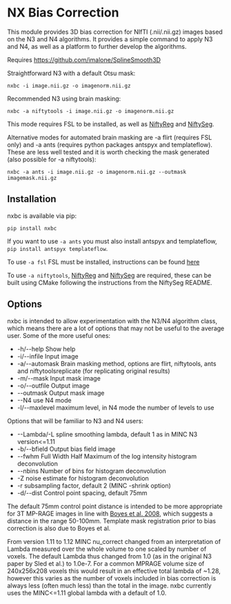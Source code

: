 # NX Bias Correction

This module provides 3D bias correction for NIfTI (.nii/.nii.gz) images based on the N3 and N4 algorithms. It provides a simple command to apply N3 and N4, as well as a platform to further develop the algorithms.

Requires https://github.com/imalone/SplineSmooth3D

Straightforward N3 with a default Otsu mask:

``nxbc -i image.nii.gz -o imagenorm.nii.gz``

Recommended N3 using brain masking:

``nxbc -a niftytools -i image.nii.gz -o imagenorm.nii.gz``

This mode requires FSL to be installed, as well as [NiftyReg](https://github.com/KCL-BMEIS/niftyreg) and [NiftySeg](https://github.com/KCL-BMEIS/NiftySeg).

Alternative modes for automated brain masking are -a flirt (requires FSL only) and -a ants (requires python packages antspyx and templateflow). These are less well tested and it is worth checking the mask generated (also possible for -a niftytools):

``nxbc -a ants -i image.nii.gz -o imagenorm.nii.gz --outmask imagemask.nii.gz``

## Installation

nxbc is available via pip:

``pip install nxbc``

If you want to use ``-a ants`` you must also install antspyx and templateflow, ``pip install antspyx templateflow``.

To use ``-a fsl`` FSL must be installed, instructions can be found [here](https://fsl.fmrib.ox.ac.uk/fsl/docs)

To use ``-a niftytools``, [NiftyReg](https://github.com/KCL-BMEIS/niftyreg) and [NiftySeg](https://github.com/KCL-BMEIS/NiftySeg) are required, these can be built using CMake following the instructions from the NiftySeg README.

## Options

nxbc is intended to allow experimentation with the N3/N4 algorithm class, which means there are a lot of options that may not be useful to the average user. Some of the more useful ones:

- -h/--help Show help
- -i/--infile Input image
- -a/--automask Brain masking method, options are flirt, niftytools, ants and
  niftytoolsreplicate (for replicating original results)
- -m/--mask Input mask image
- -o/--outfile Output image
- --outmask Output mask image
- --N4 use N4 mode
- -l/--maxlevel maximum level, in N4 mode the number of levels to use

Options that will be familiar to N3 and N4 users:
- --Lambda/-L spline smoothing lambda, default 1 as in MINC N3 version<=1.11
- -b/--bfield Output bias field image
- --fwhm Full Width Half Maximum of the log intensity histogram deconvolution
- --nbins Number of bins for histogram deconvolution
- -Z noise estimate for histogram deconvolution
- -r subsampling factor, default 2 (MINC -shrink option)
- -d/--dist Control point spacing, default 75mm

The default 75mm control point distance is intended to be more appropriate for 3T MP-RAGE images in line with [Boyes et al. 2008](https://pubmed.ncbi.nlm.nih.gov/18063391/), which suggests a distance in the range 50-100mm. Template mask registration prior to bias correction is also due to Boyes et al.

From version 1.11 to 1.12 MINC nu_correct changed from an interpretation of Lambda measured over the whole volume to one scaled by number of voxels. The default Lambda thus changed from 1.0 (as in the original N3 paper by Sled et al.) to 1.0e-7. For a common MPRAGE volume size of 240x256x208 voxels this would result in an effective total lambda of ~1.28, however this varies as the number of voxels included in bias correction is always less (often much less) than the total in the image. nxbc currently uses the MINC<=1.11 global lambda with a default of 1.0.
